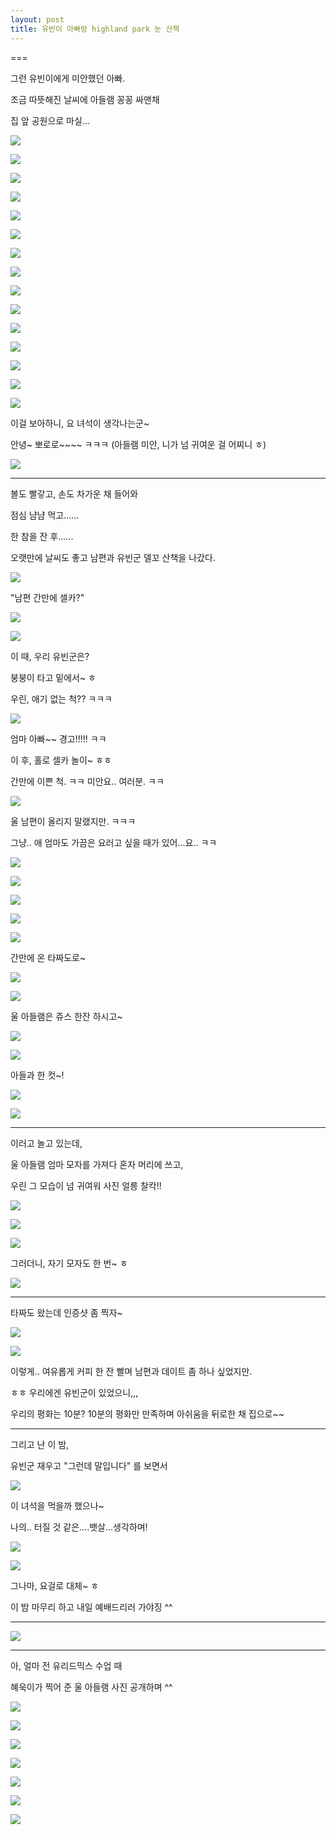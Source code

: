 ```yaml
---
layout: post
title: 유빈이 아빠랑 highland park 눈 산책
---
```

===

그런 유빈이에게 미안했던 아빠.

조금 따뜻해진 날씨에 아들램 꽁꽁 싸맨채

집 앞 공원으로 마실...


![](https://dl.dropboxusercontent.com/u/9792864/KakaoTalk_20150209_233410737.jpg)


![](https://dl.dropboxusercontent.com/u/9792864/KakaoTalk_20150209_233430052.jpg)


![](https://dl.dropboxusercontent.com/u/9792864/KakaoTalk_20150209_233441318.jpg)


![](https://dl.dropboxusercontent.com/u/9792864/KakaoTalk_20150209_233454347.jpg)


![](https://dl.dropboxusercontent.com/u/9792864/KakaoTalk_20150209_233518987.jpg)


![](https://dl.dropboxusercontent.com/u/9792864/KakaoTalk_20150209_233535600.jpg)


![](https://dl.dropboxusercontent.com/u/9792864/KakaoTalk_20150209_233545320.jpg)


![](https://dl.dropboxusercontent.com/u/9792864/KakaoTalk_20150209_233604494.jpg)


![](https://dl.dropboxusercontent.com/u/9792864/KakaoTalk_20150209_233640099.jpg)


![](https://dl.dropboxusercontent.com/u/9792864/KakaoTalk_20150209_233700486.jpg)


![](https://dl.dropboxusercontent.com/u/9792864/KakaoTalk_20150209_233721187.jpg)


![](https://dl.dropboxusercontent.com/u/9792864/KakaoTalk_20150209_233742468.jpg)


![](https://dl.dropboxusercontent.com/u/9792864/KakaoTalk_20150209_233805401.jpg)


![](https://dl.dropboxusercontent.com/u/9792864/KakaoTalk_20150209_233824884.jpg)


![](https://dl.dropboxusercontent.com/u/9792864/KakaoTalk_20150209_233847645.jpg)


이걸 보아하니, 요 녀석이 생각나는군~

안녕~ 뽀로로~~~~ ㅋㅋㅋ (아들램 미안, 니가 넘 귀여운 걸 어찌니 ㅎ)

![](https://dl.dropboxusercontent.com/u/9792864/KakaoTalk_20150209_234510945.jpg)


---

볼도 빨갛고, 손도 차가운 채 들어와 

점심 냠냠 먹고......

한 참을 잔 후......

오랫만에 날씨도 좋고 남편과 유빈군 델꼬 산책을 나갔다.

![](http://cfile211.uf.daum.net/image/270DCE4353E1E2B201138B)


"남편 간만에 셀카?"

![](https://dl.dropboxusercontent.com/u/9792864/C360_2015-02-07-16-10-34-391.jpg)


![](https://dl.dropboxusercontent.com/u/9792864/C360_2015-02-07-16-11-19-014.jpg)


이 때, 우리 유빈군은? 

붕붕이 타고 밑에서~ ㅎ

우린, 애기 없는 척?? ㅋㅋㅋ

![](http://cfile6.uf.tistory.com/image/26686938528F05A82A8E13)

엄마 아빠~~ 경고!!!!! ㅋㅋ

이 후, 홀로 셀카 놀이~ ㅎㅎ 

간만에 이쁜 척. ㅋㅋ 미안요.. 여러분. ㅋㅋ

![](http://blogimgs.naver.net/sticker/pc/brown_and_cony/original/79.png)


울 남편이 올리지 말랬지만. ㅋㅋㅋ 

그냥.. 애 엄마도 가끔은 요러고 싶을 때가 있어...요.. ㅋㅋ


![](https://dl.dropboxusercontent.com/u/9792864/C360_2015-02-07-16-11-39-755.jpg)


![](https://dl.dropboxusercontent.com/u/9792864/C360_2015-02-07-16-12-00-780.jpg)


![](https://dl.dropboxusercontent.com/u/9792864/C360_2015-02-07-16-14-33-664.jpg)


![](https://dl.dropboxusercontent.com/u/9792864/C360_2015-02-07-16-15-14-232.jpg)


![](https://dl.dropboxusercontent.com/u/9792864/C360_2015-02-07-16-26-27-107.jpg)

간만에 온 타짜도로~

![](https://dl.dropboxusercontent.com/u/9792864/C360_2015-02-07-16-26-43-401.jpg)


![](https://dl.dropboxusercontent.com/u/9792864/IMG_20150207_162723.jpg)

울 아들램은 쥬스 한잔 하시고~

![](https://dl.dropboxusercontent.com/u/9792864/IMG_20150207_162757.jpg)


![](https://dl.dropboxusercontent.com/u/9792864/C360_2015-02-07-16-29-04-677.jpg)

아들과 한 컷~!

![](https://dl.dropboxusercontent.com/u/9792864/C360_2015-02-07-16-29-17-998.jpg)


![](https://dl.dropboxusercontent.com/u/9792864/IMG_20150207_162953.jpg)


---

이러고 놀고 있는데,

울 아들램 엄마 모자를 가져다 혼자 머리에 쓰고,

우린 그 모습이 넘 귀여워 사진 얼릉 찰칵!!

![](https://dl.dropboxusercontent.com/u/9792864/IMG_20150207_163209.jpg)


![](https://dl.dropboxusercontent.com/u/9792864/IMG_20150207_163222.jpg)


![](https://dl.dropboxusercontent.com/u/9792864/IMG_20150207_163305.jpg)


그러더니, 자기 모자도 한 번~ ㅎ

![](https://dl.dropboxusercontent.com/u/9792864/IMG_20150207_163325.jpg)


---

타짜도 왔는데 인증샷 좀 찍자~

![](https://dl.dropboxusercontent.com/u/9792864/IMG_20150207_163539.jpg)


![](https://dl.dropboxusercontent.com/u/9792864/IMG_20150207_163707.jpg)


이렇게.. 여유롭게 커피 한 잔 빨며 남편과 데이트 좀 하나 싶었지만. 

ㅎㅎ 우리에겐 유빈군이 있었으니,,,

우리의 평화는 10분? 10분의 평화만 만족하며 아쉬움을 뒤로한 채 집으로~~

---

그리고 난 이 밤,

유빈군 재우고 "그런데 말입니다" 를 보면서

![](https://dl.dropboxusercontent.com/u/9792864/20150207_221714.jpg)

이 녀석을 먹을까 했으나~

나의.. 터질 것 같은....뱃살...생각하며!

![](http://blogimgs.naver.net/sticker/pc/conys_happy_work_life/original/11.png)


![](https://dl.dropboxusercontent.com/u/9792864/20150207_221854.jpg)

그나마, 요걸로 대체~ ㅎ 

이 밤 마무리 하고 내일 예배드리러 가야징 ^^

---

![](https://pbs.twimg.com/media/B4ppa_YCQAEsbDC.jpg:large)


---

아, 얼마 전 유리드믹스 수업 때 

혜욱이가 찍어 준 울 아들램 사진 공개하며 ^^

![](https://dl.dropboxusercontent.com/u/9792864/1423318904589.jpeg)


![](https://dl.dropboxusercontent.com/u/9792864/1423318910780.jpeg)


![](https://dl.dropboxusercontent.com/u/9792864/1423318912880.jpeg)


![](https://dl.dropboxusercontent.com/u/9792864/1423318899630.jpeg)


![](https://dl.dropboxusercontent.com/u/9792864/1423318902138.jpeg)


![](https://dl.dropboxusercontent.com/u/9792864/1423318919135.jpeg)


![](https://dl.dropboxusercontent.com/u/9792864/1423318920628.jpeg)











